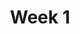 ---
layout: post
title: Week 1
category: classes
week: 2
last_week: 1
topic: graphics
draft: true
---
